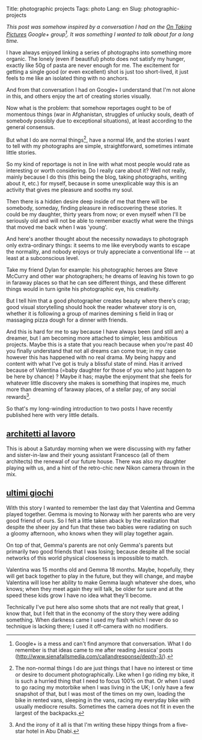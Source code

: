 Title: photographic projects
Tags: photo
Lang: en
Slug: photographic-projects


_This post was somehow inspired by a conversation I had on the [On Taking Pictures](http://5by5.tv/otp) Google+ group[^google-plus-links]. It was something I wanted to talk about for a long time._

I have always enjoyed linking a series of photographs into something more organic. The lonely (even if beautiful) photo does not satisfy my hunger, exactly like 50g of pasta are never enough for me. The excitement for getting a single good (or even excellent) shot is just too short-lived, it just feels to me like an isolated thing with no anchors.

And from that conversation I had on Google+ I understand that I'm not alone in this, and others enjoy the art of creating stories visually.

Now what is the problem: that somehow reportages ought to be of momentous things (war in Afghanistan, struggles of unlucky souls, death of somebody possibly due to exceptional situations), at least according to the general consensus.

But what I do are normal things[^normal-things], have a normal life, and the stories I want to tell with my photographs are simple, straightforward, sometimes intimate little stories.

So my kind of reportage is not in line with what most people would rate as interesting or worth considering. Do I really care about it? Well not really, mainly because I do this (this being the blog, taking photographs, writing about it, etc.) for myself, because in some unexplicable way this is an activity that gives me pleasure and sooths my soul.

Then there is a hidden desire deep inside of me that there will be somebody, someday, finding pleasure in rediscovering these stories. It could be my daughter, thirty years from now; or even myself when I'll be seriously old and will not be able to remember exactly what were the things that moved me back when I was 'young'.

And here's another thought about the necessity nowadays to photograph only extra-ordinary things: it seems to me like everybody wants to escape the normality, and nobody enjoys or truly appreciate a conventional life -- at least at a subconscious level.

Take my friend Dylan for example: his photographic heroes are Steve McCurry and other war photographers; he dreams of leaving his town to go in faraway places so that he can see different things, and these different things would in turn ignite his photographic eye, his creativity.

But I tell him that a good photographer creates beauty where there's crap; good visual storytelling should hook the reader whatever story is on, whether it is following a group of marines demining s field in Iraq or massaging pizza dough for a dinner with friends.

And this is hard for me to say because I have always been (and still am) a dreamer, but I am becoming more attached to simpler, less ambitious projects. Maybe this is a state that you reach because when you're past 40 you finally understand that not all dreams can come true; in my case however this has happened with no real drama. My being happy and content with what I've got is truly a blissful state of mind. Has it arrived because of Valentina (=baby daughter for those of you who just happen to be here by chance) ? Maybe it has; maybe the enjoyment that she feels for whatever little discovery she makes is something that inspires me, much more than dreaming of faraway places, of a stellar pay, of any social rewards[^five-star].

So that's my long-winding introduction to two posts I have recently published here with very little details.

## [architetti al lavoro]({filename}2013-10-26-architetti-al-lavoro.md)

This is about a Saturday morning when we were discussing with my father and sister-in-law and their young assistant Francesco (all of them architects) the renewal of our future house. There was also my daughter playing with us, and a hint of the retro-chic new Nikon camera thrown in the mix.

## [ultimi giochi]({filename}2013-11-06-ultimi-giochi.md)

With this story I wanted to remember the last day that Valentina and Gemma played together. Gemma is moving to Norway with her parents who are very good friend of ours. So I felt a little taken aback by the realization that despite the sheer joy and fun that these two babies were radiating on such a gloomy afternoon, who knows when they will play together again.

On top of that, Gemma's parents are not only Gemma's parents but primarily two good friends that I was losing; because despite all the social networks of this world physical closeness is impossible to match.

Valentina was 15 months old and Gemma 18 months. Maybe, hopefully, they will get back together to play in the future, but they will change, and maybe Valentina will lose her ability to make Gemma laugh whatever she does, who knows; when they meet again they will talk, be older for sure and at the speed these kids grow I have no idea what they'll become.

Technically I've put here also some shots that are not really that great, I know that, but I felt that in the economy of the story they were adding something. When darkness came I used my flash which I never do so technique is lacking there; I used it off-camera with no modifiers.


[^google-plus-links]: Google+ is a mess and can't find anymore that conversation. What I do remember is that ideas came to me after reading Jessica' posts (<http://www.sienafallsmedia.com/callandresponse/depth-3/>).

[^normal-things]: The non-normal things I do are just things that I have no interest or time or desire to document photographically. Like when I go riding my bike, it is such a hurried thing that I need to focus 100% on that. Or when I used to go racing my motorbike when I was living in the UK; I only have a few snapshot of that, but I was most of the times on my own, loading the bike in rented vans, sleeping in the vans, racing my everyday bike with usually mediocre results. Sometimes the camera does not fit in even the largest of the backpacks.
[^five-star]: And the irony of it all is that I'm writing these hippy things from a five-star hotel in Abu Dhabi.
